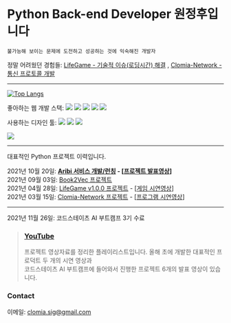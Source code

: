 # Python Back-end Developer 원정후입니다  
```
불가능해 보이는 문제에 도전하고 성공하는 것에 익숙해진 개발자  
```  
정말 어려웠던 경험들: [LifeGame - 기술적 이슈(로딩시간) 해결](https://github.com/clomia/LifeGame/wiki/%EA%B8%B0%EC%88%A0%EC%A0%81-%EC%9D%B4%EC%8A%88) , [Clomia-Network - 통신 프로토콜 개발](https://clomia.notion.site/cbf8c7e77a484323a3d386242178c7cf)  
  
---
[![Top Langs](https://github-readme-stats.vercel.app/api/top-langs/?username=clomia&hide=Jupyter%20Notebook&layout=compact)](https://github.com/anuraghazra/github-readme-stats)

좋아하는 웹 개발 스택: <img src="https://img.shields.io/badge/Python-3776AB?style=flat-square&logo=Python&logoColor=white"/> <img src="https://img.shields.io/badge/Django-092E20?style=flat-square&logo=Django&logoColor=white"/> <img src="https://img.shields.io/badge/Amazon AWS-232F3E?style=flat-square&logo=Amazon AWS&logoColor=white"/> <img src="https://img.shields.io/badge/JavaScript-F7DF1E?style=flat-square&logo=JavaScript&logoColor=white"/> <img src="https://img.shields.io/badge/CSS3-1572B6?style=flat-square&logo=CSS3&logoColor=white"/>


사용하는 디자인 툴: <img src="https://img.shields.io/badge/Adobe Illustrator-FF9A00?style=flat-square&logo=Adobe Illustrator&logoColor=white"/> <img src="https://img.shields.io/badge/Adobe Photoshop-31A8FF?style=flat-square&logo=Adobe Photoshop&logoColor=white"/> <img src="https://img.shields.io/badge/Adobe Premiere Pro-9999FF?style=flat-square&logo=Adobe Premiere Pro&logoColor=white"/>  

<a href="https://youtube.com/playlist?list=PL0d9PuyF3-DHezDGHozijVkLuy4cKf5Tc"><img src="https://img.shields.io/badge/YouTube-FF0000?style=flat-square&logo=YouTube&logoColor=white"/></a>

--- 
대표적인 Python 프로젝트 이력입니다.

2021년 10월 20일: **[Aribi 서비스 개발/런칭](https://github.com/clomia/aribi) - [[프로젝트 발표영상](https://youtu.be/AGE5lyE0TgU)]**  
2021년 09월 03일: [Book2Vec 프로젝트](https://github.com/clomia/Book2Vec)  
2021년 04월 28일: [LifeGame v1.0.0 프로젝트](https://github.com/clomia/LifeGame) - [[게임 시연영상](https://youtu.be/MCcvHmha7Hc)]  
2021년 03월 15일: [Clomia-Network 프로젝트](https://github.com/clomia/Clomia-Network) - [[프로그램 시연영상](https://youtu.be/Vqp2ksNoa38)]  
  
---
2021년 11월 26일: 코드스테이츠 AI 부트캠프 3기 수료  
> ### [YouTube](https://youtube.com/playlist?list=PL0d9PuyF3-DHezDGHozijVkLuy4cKf5Tc)  
> 프로젝트 영상자료를 정리한 플레이리스트입니다. 올해 초에 개발한 대표적인 프로덕트 두 개의 시연 영상과   
> 코드스테이츠 AI 부트캠프에 들어와서 진행한 프로젝트 6개의 발표 영상이 있습니다.  
    
### Contact  
이메일: <a href="mailto:﻿clomia.sig@gmail.com">clomia.sig@gmail.com</a>  
